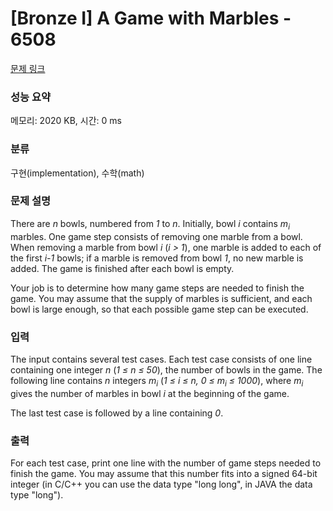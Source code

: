 # [Bronze I] A Game with Marbles - 6508 

[문제 링크](https://www.acmicpc.net/problem/6508) 

### 성능 요약

메모리: 2020 KB, 시간: 0 ms

### 분류

구현(implementation), 수학(math)

### 문제 설명

<p>There are <em>n</em> bowls, numbered from <em>1</em> to <em>n</em>. Initially, bowl <em>i</em> contains <em>m<sub>i</sub></em> marbles. One game step consists of removing one marble from a bowl. When removing a marble from bowl <em>i</em> (<em>i > 1</em>), one marble is added to each of the first <em>i-1</em> bowls; if a marble is removed from bowl <em>1</em>, no new marble is added. The game is finished after each bowl is empty.</p>

<p>Your job is to determine how many game steps are needed to finish the game. You may assume that the supply of marbles is sufficient, and each bowl is large enough, so that each possible game step can be executed.</p>

### 입력 

 <p>The input contains several test cases. Each test case consists of one line containing one integer <em>n</em> (<em>1 ≤ n ≤ 50</em>), the number of bowls in the game. The following line contains <em>n</em> integers <em>m<sub>i</sub></em> (<em>1 ≤ i ≤ n, 0 ≤ m<sub>i</sub> ≤ 1000</em>), where <em>m<sub>i</sub></em> gives the number of marbles in bowl <em>i</em> at the beginning of the game.</p>

<p>The last test case is followed by a line containing <em>0</em>.</p>

### 출력 

 <p>For each test case, print one line with the number of game steps needed to finish the game. You may assume that this number fits into a signed 64-bit integer (in C/C++ you can use the data type "long long", in JAVA the data type "long").</p>

